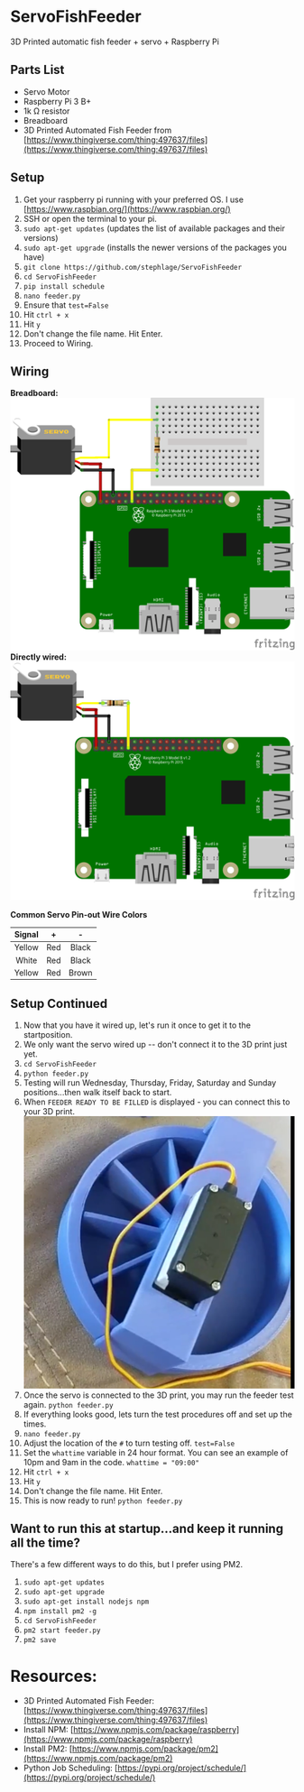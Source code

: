 # ServoFishFeeder
3D Printed automatic fish feeder  + servo + Raspberry Pi

## Parts List

 - Servo Motor
 - Raspberry Pi 3 B+
 - 1k &ohm; resistor
 - Breadboard
 - 3D Printed Automated Fish Feeder from [https://www.thingiverse.com/thing:497637/files](https://www.thingiverse.com/thing:497637/files)
 
 

## Setup
1. Get your raspberry pi running with your preferred OS.  I use [https://www.raspbian.org/](https://www.raspbian.org/)
2. SSH or open the terminal to your pi.
3. `sudo apt-get updates` (updates the list of available packages and their versions)
4. `sudo apt-get upgrade` (installs the newer versions of the packages you have)
5. `git clone https://github.com/stephlage/ServoFishFeeder`
6. `cd ServoFishFeeder`
7. `pip install schedule`
8. `nano feeder.py`
9. Ensure that `test=False`
10. Hit `ctrl + x`
11. Hit `y`
12. Don't change the file name. Hit Enter.
13. Proceed to Wiring.

## Wiring
**Breadboard:**
![raspberry pi wiring with breadboard](/images/rpi_fish_feeder_bb1.png)
**Directly wired:**
![raspberry pi wiring](/images/rpi_fish_feeder_bb.png)

**Common Servo Pin-out Wire Colors**

| Signal | + | - |
| :---: | :---: | :---: |
| Yellow | Red | Black |
| White| Red | Black |
| Yellow | Red | Brown |

## Setup Continued

1. Now that you have it wired up, let's run it once to get it to the startposition.
2. We only want the servo wired up -- don't connect it to the 3D print just yet.
3. `cd ServoFishFeeder`  
4. `python feeder.py`
5. Testing will run Wednesday, Thursday, Friday, Saturday and Sunday positions...then walk itself back to start.
6. When `FEEDER READY TO BE FILLED` is displayed - you can connect this to your 3D print.  ![servo attached to feeder](/images/feeder1.png)
7. Once the servo is connected to the 3D print, you may run the feeder test again. `python feeder.py`
8. If everything looks good, lets turn the test procedures off and set up the times.
9. `nano feeder.py`
10. Adjust the location of the `#` to turn testing off. `test=False`
11. Set the `whattime` variable in 24 hour format.  You can see an example of 10pm and 9am in the code.  `whattime = "09:00"`
12. Hit `ctrl + x`
13. Hit `y`
14. Don't change the file name. Hit Enter.
15. This is now ready to run! `python feeder.py`

## Want to run this at startup...and keep it running all the time?
There's a few different ways to do this, but I prefer using PM2.
1. `sudo apt-get updates` 
2. `sudo apt-get upgrade`
3. `sudo apt-get install nodejs npm`
4. `npm install pm2 -g`
5. `cd ServoFishFeeder` 
6. `pm2 start feeder.py`
7. `pm2 save`






# Resources:

 

 - 3D Printed Automated Fish Feeder: [https://www.thingiverse.com/thing:497637/files](https://www.thingiverse.com/thing:497637/files)
 - Install NPM: [https://www.npmjs.com/package/raspberry](https://www.npmjs.com/package/raspberry)
 - Install PM2: [https://www.npmjs.com/package/pm2](https://www.npmjs.com/package/pm2)
 - Python Job Scheduling: [https://pypi.org/project/schedule/](https://pypi.org/project/schedule/)
<!--stackedit_data:
eyJoaXN0b3J5IjpbLTYxODkxOTcwNCwtNzE2MTY0NjIyLDg5NT
k3NDE5NCwxNDY5NzUyMzkwLC0yMDI0NzQ3NTUxLC03NTY2OTE2
MywtMTk4OTA0Mzc5OCwtNTY2OTE2MTYwLC0xNzMwMTcxMTIwLD
E3NDgwNjU3OTAsLTQ0MDY0NDQzNiwtMTk0OTgyNjQ2OCwzMTYz
Mzc3MDQsLTExOTAxMDI5NjEsLTIxMDgxNzA4NDcsMjEyNTUzOT
M3OSwtNTI3NjM4MTk0LC0xMTU1Njk0OTE4LC04MjQ3OTk5NDAs
MzMyNDU1OTFdfQ==
-->